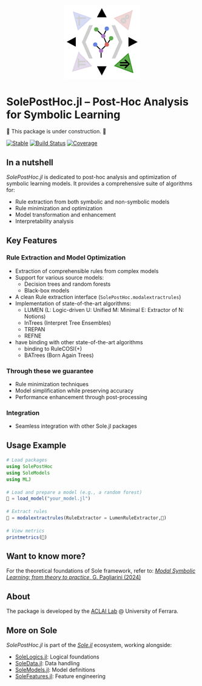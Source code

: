 <div align="center"><a href="https://github.com/aclai-lab/Sole.jl"><img src="logo.png" alt="" title="This package is part of Sole.jl" width="200"></a></div>

# SolePostHoc.jl – Post-Hoc Analysis for Symbolic Learning
🚧 This package is under construction. 🚧


[![Stable](https://img.shields.io/badge/docs-stable-blue.svg)](https://aclai-lab.github.io/SolePostHoc.jl/stable)
[![Build Status](https://api.cirrus-ci.com/github/aclai-lab/SolePostHoc.jl.svg?branch=main)](https://cirrus-ci.com/github/aclai-lab/SolePostHoc.jl)
[![Coverage](https://codecov.io/gh/aclai-lab/SolePostHoc.jl/branch/master/graph/badge.svg)](https://codecov.io/gh/aclai-lab/SolePostHoc.jl)

## In a nutshell

*SolePostHoc.jl* is dedicated to post-hoc analysis and optimization of symbolic learning models. It provides a comprehensive suite of algorithms for:
- Rule extraction from both symbolic and non-symbolic models
- Rule minimization and optimization
- Model transformation and enhancement
- Interpretability analysis

## Key Features

### Rule Extraction and Model Optimization
- Extraction of comprehensible rules from complex models
- Support for various source models:
  - Decision trees and random forests
  - Black-box models
- A clean Rule extraction interface (`SolePostHoc.modalextractrules`)
- Implementation of state-of-the-art algorithms:
  - LUMEN (L: Logic-driven U: Unified M: Minimal E: Extractor of N: Notions)
  - InTrees (Interpret Tree Ensembles)
  - TREPAN
  - REFNE 
- have binding with other state-of-the-art algorithms
	- binding to RuleCOSI(+)
  - BATrees (Born Again Trees)
### Through these we guarantee
- Rule minimization techniques
- Model simplification while preserving accuracy
- Performance enhancement through post-processing

### Integration
- Seamless integration with other Sole.jl packages


## Usage Example

```julia
# Load packages
using SolePostHoc
using SoleModels
using MLJ

# Load and prepare a model (e.g., a random forest)
🌳 = load_model("your_model.jl")

# Extract rules
🍃 = modalextractrules(RuleExtractor = LumenRuleExtractor,🌳)

# View metrics
printmetrics(🍃)
```


## Want to know more?
For the theoretical foundations of Sole framework, refer to:
[*Modal Symbolic Learning: from theory to practice*, G. Pagliarini (2024)](https://scholar.google.com/citations?view_op=view_citation&hl=en&user=FRo4yrcAAAAJ&citation_for_view=FRo4yrcAAAAJ:LkGwnXOMwfcC)

## About

The package is developed by the [ACLAI Lab](https://aclai.unife.it/en/) @ University of Ferrara.

## More on Sole
*SolePostHoc.jl* is part of the [*Sole.jl*](https://github.com/aclai-lab/Sole.jl) ecosystem, working alongside:
- [SoleLogics.jl](https://github.com/aclai-lab/SoleLogics.jl): Logical foundations
- [SoleData.jl](https://github.com/aclai-lab/SoleData.jl): Data handling
- [SoleModels.jl](https://github.com/aclai-lab/SoleModels.jl): Model definitions
- [SoleFeatures.jl](https://github.com/aclai-lab/SoleFeatures.jl): Feature engineering
